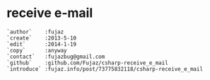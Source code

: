 
receive e-mail
=====================
	`author`	:fujaz
	`create`	:2013-5-10
	`edit`		:2014-1-19
	`copy`		:anyway
	`contact`	:fujazbug@gmail.com
	`github`	:github.com/Fujaz/csharp-receive_e_mail
	`introduce`	:fujaz.info/post/73775832118/csharp-receive_e_mail

